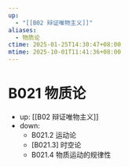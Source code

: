 ```yaml
---
up:
  - "[[B02 辩证唯物主义]]"
aliases:
  - 物质论
ctime: 2025-01-25T14:30:47+08:00
mtime: 2025-10-01T11:41:36+08:00
---
```


# B021 物质论

- up: [[B02 辩证唯物主义]]
- down:	
	- B021.2 运动论
	- [B021.3] 时空论
	- B021.4 物质运动的规律性
	
